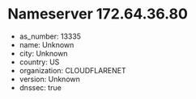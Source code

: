 # Nameserver 172.64.36.80

* as_number: 13335
* name: Unknown
* city: Unknown
* country: US
* organization: CLOUDFLARENET
* version: Unknown
* dnssec: true
